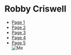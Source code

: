 # Robby Criswell <br>
- [Page 1](Page1.md) <br>
- [Page 2](Page2.md) <br>
- [Page 3](Page3.md) <br>
- [Page 4](Page4.md) <br>
- [Page 5](Page5.md) <br>
![Me](Dingus.JPG)
